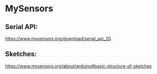 # MySensors

## Serial API:  
https://www.mysensors.org/download/serial_api_20

## Sketches:  
https://www.mysensors.org/about/arduino#basic-structure-of-sketches

